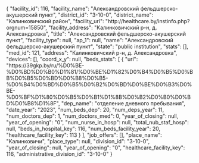 {
    "facility_id": 116,
    "facility_name": "Александровский фельдшерско-акушерский пункт",
    "district_id": "3-10-0",
    "district_name": "Калинковичский район",
    "facility_url": "http:\/\/healthcare.by\/instinfo.php?orgnum=15850",
    "facility_address": "Калинковичский р-н, д. Александровка",
    "title": "Александровский фельдшерско-акушерский пункт",
    "facility_type": null,
    "ap_1": null,
    "name": "Александровский фельдшерско-акушерский пункт",
    "state": "public institution",
    "stats": [],
    "med_id": 121,
    "address": "Калинковичский р-н, д. Александровка",
    "devices": [],
    "coord_x_y": null,
    "beds_stats": [
        {
            "url": "https:\/\/39gkp.by\/ru\/%D0%BE-%D0%BD%D0%B0%D1%81\/%D0%BE%D1%82%D0%B4%D0%B5%D0%BB%D0%B5%D0%BD%D0%B8%D0%B5-%D0%B4%D0%BD%D0%B5%D0%B2%D0%BD%D0%BE%D0%B3%D0%BE-%D0%BF%D1%80%D0%B5%D0%B1%D1%8B%D0%B2%D0%B0%D0%BD%D0%B8%D1%8F",
            "dep_name": "отделение дневного пребывания",
            "date_year": "2023",
            "num_beds_dep": 20,
            "num_deps_year": 11,
            "num_doctors_dep": 1,
            "num_doctors_med": 0,
            "year_of_closing": null,
            "year_of_opening": "0",
            "num_nurse_in_hosp": null,
            "total_nub_staf_hosp": null,
            "beds_in_hospital_key": 116,
            "num_beds_facility_year": 20,
            "healthcare_facility_key": 113
        }
    ],
    "job_offers": [],
    "place_name": "Калинковичи",
    "place_type": null,
    "division_id": "3-10-0",
    "year_of_closing": null,
    "year_of_opening": "0",
    "healthcare_facility_key": 116,
    "administrative_division_id": "3-10-0"
}